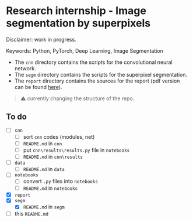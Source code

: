 # Research internship - Image segmentation by superpixels

Disclaimer: work in progress.

Keywords: Python, PyTorch, Deep Learning, Image Segmentation

- The `cnn` directory contains the scripts for the convolutional neural network.
- The `segm` directory contains the scripts for the superpixel segmentation.
- The `report` directory contains the sources for the report (pdf version can be found [here](report/main.pdf)).

> :warning: currently changing the structure of the repo.

## To do

- [ ] `cnn`
    - [ ] sort `cnn` codes (modules, net)
    - [ ] `README.md` in `cnn`
    - [ ] put `cnn\results\results.py` file in `notebooks`
    - [ ] `README.md` in `cnn\results`
- [ ] `data`
    - [ ] `README.md` in `data`
- [ ] `notebooks`
    - [ ] convert `.py` files into `notebooks`
    - [ ] `README.md` in `notebooks`
- [x] `report`
- [x] `segm`
    - [x] `README.md` in `segm`
- [ ] this `README.md`
